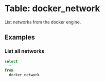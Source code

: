 # Table: docker_network

List networks from the docker engine.

## Examples

### List all networks

```sql
select
  *
from
  docker_network
```
